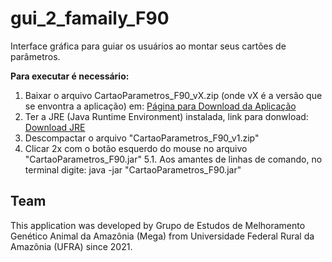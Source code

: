 # gui_2_famaily_F90
Interface gráfica para guiar os usuários ao montar seus cartões de parâmetros.

**Para executar é necessário:**
1. Baixar o arquivo CartaoParametros_F90_vX.zip (onde vX é a versão que se envontra a aplicação) em: [Página para Download da Aplicação](https://github.com/MEGA-UFRA/gui_2_famaily_F90/releases/tag/v1)
2. Ter a JRE (Java Runtime Environment) instalada, link para donwload: [Download JRE](https://www.oracle.com/br/java/technologies/javase-jre8-downloads.html)
3. Descompactar o arquivo "CartaoParametros_F90_v1.zip"
4. Clicar 2x com o botão esquerdo do mouse no arquivo "CartaoParametros_F90.jar" 
5.1. Aos amantes de linhas de comando, no terminal digite: java -jar "CartaoParametros_F90.jar" 

## Team
This application was developed by Grupo de Estudos de Melhoramento Genético Animal da Amazônia (Mega) from Universidade Federal Rural da Amazônia (UFRA) since 2021.
